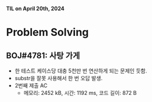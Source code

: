 **TIL on April 20th, 2024**

# Problem Solving
## BOJ#4781: 사탕 가게
* 한 테스트 케이스당 대충 5천만 번 연산하게 되는 문제인 듯함.
* substr을 잘못 사용해서 한 번 오답 발생.
* 2번째 제출 AC
    - 메모리: 2452 kB, 시간: 1192 ms, 코드 길이: 872 B
